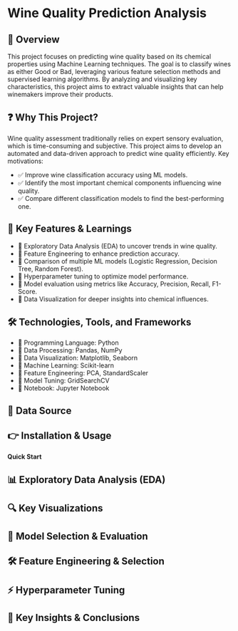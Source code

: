 # **Wine Quality Prediction Analysis**

## **🌟 Overview**
This project focuses on predicting wine quality based on its chemical properties using Machine Learning techniques. The goal is to classify wines as either Good or Bad, leveraging various feature selection methods and supervised learning algorithms. By analyzing and visualizing key characteristics, this project aims to extract valuable insights that can help winemakers improve their products.

## **❓ Why This Project?**
Wine quality assessment traditionally relies on expert sensory evaluation, which is time-consuming and subjective. This project aims to develop an automated and data-driven approach to predict wine quality efficiently.
Key motivations:
* ✅ Improve wine classification accuracy using ML models.
* ✅ Identify the most important chemical components influencing wine quality.
* ✅ Compare different classification models to find the best-performing one.

## **🔑 Key Features & Learnings**
* 🔹 Exploratory Data Analysis (EDA) to uncover trends in wine quality.
* 🔹 Feature Engineering to enhance prediction accuracy.
* 🔹 Comparison of multiple ML models (Logistic Regression, Decision Tree, Random Forest).
* 🔹 Hyperparameter tuning to optimize model performance.
* 🔹 Model evaluation using metrics like Accuracy, Precision, Recall, F1-Score.
* 🔹 Data Visualization for deeper insights into chemical influences.

## **🛠 Technologies, Tools, and Frameworks**
* 🔹 Programming Language:	Python 
* 🔹 Data Processing:	Pandas, NumPy
* 🔹 Data Visualization:	Matplotlib, Seaborn
* 🔹 Machine Learning:	Scikit-learn
* 🔹 Feature Engineering:	PCA, StandardScaler
* 🔹 Model Tuning:	GridSearchCV
* 🔹 Notebook: Jupyter Notebook


## **🚀 Data Source**


## **👉 Installation & Usage**


**Quick Start**


## **📊 Exploratory Data Analysis (EDA)**


## **🔍 Key Visualizations**


## **🔬 Model Selection & Evaluation**


## **🛠 Feature Engineering & Selection**


## **⚡ Hyperparameter Tuning**


## **🎯 Key Insights & Conclusions**
